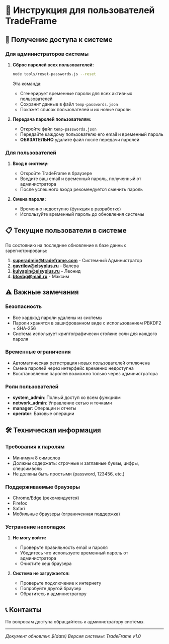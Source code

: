 # 👥 Инструкция для пользователей TradeFrame

## 🔐 Получение доступа к системе

### Для администраторов системы

1. **Сброс паролей всех пользователей:**
   ```bash
   node tools/reset-passwords.js --reset
   ```
   Эта команда:
   - Сгенерирует временные пароли для всех активных пользователей
   - Сохранит данные в файл `temp-passwords.json`
   - Покажет список пользователей и их новые пароли

2. **Передача паролей пользователям:**
   - Откройте файл `temp-passwords.json`
   - Передайте каждому пользователю его email и временный пароль
   - **ОБЯЗАТЕЛЬНО** удалите файл после передачи паролей

### Для пользователей

1. **Вход в систему:**
   - Откройте TradeFrame в браузере
   - Введите ваш email и временный пароль, полученный от администратора
   - После успешного входа рекомендуется сменить пароль

2. **Смена пароля:**
   - Временно недоступно (функция в разработке)
   - Используйте временный пароль до обновления системы

## 📋 Текущие пользователи в системе

По состоянию на последнее обновление в базе данных зарегистрированы:

1. **superadmin@tradeframe.com** - Системный Администратор
2. **gavrilov@elsyplus.ru** - Валера
3. **kulyapin@elsyplus.ru** - Леонид
4. **btovbg@mail.ru** - Максим

## ⚠️ Важные замечания

### Безопасность
- Все хардкод пароли удалены из системы
- Пароли хранятся в зашифрованном виде с использованием PBKDF2 + SHA-256
- Система использует криптографически стойкие соли для каждого пароля

### Временные ограничения
- Автоматическая регистрация новых пользователей отключена
- Смена паролей через интерфейс временно недоступна
- Восстановление паролей возможно только через администратора

### Роли пользователей
- **system_admin**: Полный доступ ко всем функциям
- **network_admin**: Управление сетью и точками
- **manager**: Операции и отчеты
- **operator**: Базовые операции

## 🛠️ Техническая информация

### Требования к паролям
- Минимум 8 символов
- Должны содержать: строчные и заглавные буквы, цифры, спецсимволы
- Не должны быть простыми (password, 123456, etc.)

### Поддерживаемые браузеры
- Chrome/Edge (рекомендуется)
- Firefox
- Safari
- Мобильные браузеры (ограниченная поддержка)

### Устранение неполадок
1. **Не могу войти:**
   - Проверьте правильность email и пароля
   - Убедитесь что используете временный пароль от администратора
   - Очистите кеш браузера

2. **Система не загружается:**
   - Проверьте подключение к интернету
   - Попробуйте другой браузер
   - Обратитесь к администратору

## 📞 Контакты

По вопросам доступа обращайтесь к администратору системы.

---

*Документ обновлен: $(date)*
*Версия системы: TradeFrame v1.0*